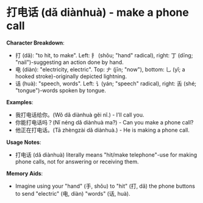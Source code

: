 # **打电话 (dǎ diànhuà) - make a phone call**

**Character Breakdown**:  
- 打 (dǎ): "to hit, to make". Left: 扌 (shǒu; "hand" radical), right: 丁 (dīng; "nail")-suggesting an action done by hand.  
- 电 (diàn): "electricity, electric". Top: 𠂇 (jīn; "now"), bottom: 乚 (yǐ; a hooked stroke)-originally depicted lightning.  
- 话 (huà): "speech, words". Left: 讠(yán; "speech" radical), right: 舌 (shé; "tongue")-words spoken by tongue.

**Examples**:  
- 我打电话给你。(Wǒ dǎ diànhuà gěi nǐ.) - I’ll call you.  
- 你能打电话吗？(Nǐ néng dǎ diànhuà ma?) - Can you make a phone call?  
- 他正在打电话。(Tā zhèngzài dǎ diànhuà.) - He is making a phone call.

**Usage Notes**:  
- 打电话 (dǎ diànhuà) literally means "hit/make telephone"-use for making phone calls, not for answering or receiving them.

**Memory Aids**:  
- Imagine using your "hand" (手, shǒu) to "hit" (打, dǎ) the phone buttons to send "electric" (电, diàn) "words" (话, huà).